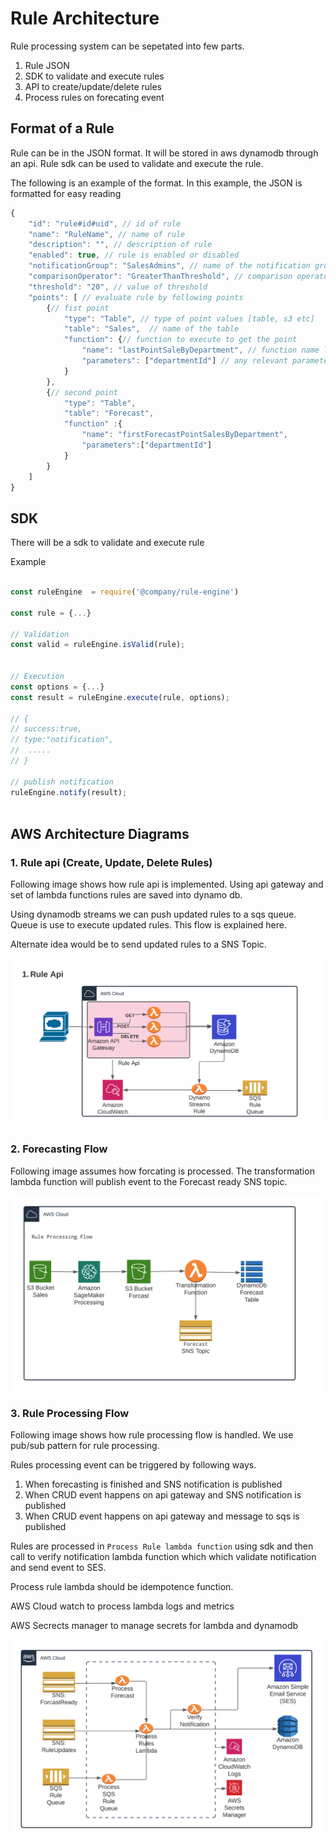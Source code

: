 # Rule Architecture

Rule processing system can be sepetated into few parts.

1. Rule JSON
2. SDK to validate and execute rules
3. API to create/update/delete rules
4. Process rules on forecating event

## Format of a Rule

Rule can be in the JSON format. It will be stored in aws dynamodb through an api.
Rule sdk can be used to validate and execute the rule.

The following is an example of the format. In this example, the JSON is formatted for easy reading

```javascript
{
    "id": "rule#id#uid", // id of rule
    "name": "RuleName", // name of rule
    "description": "", // description of rule
    "enabled": true, // rule is enabled or disabled
    "notificationGroup": "SalesAdmins", // name of the notification group assuming there will be notifications for group of users
    "comparisonOperator": "GreaterThanThreshold", // comparison operator value for comparison [>, <, >=, <=]
    "threshold": "20", // value of threshold
    "points": [ // evaluate rule by following points
        {// fist point
            "type": "Table", // type of point values [table, s3 etc]
            "table": "Sales",  // name of the table
            "function": {// function to execute to get the point
                "name": "lastPointSaleByDepartment", // function name lastPointSaleBy[Hierarchy] assuming there will be different functions.
                "parameters": ["departmentId"] // any relevant parameter. could be empty, or id
            }
        },
        {// second point
            "type": "Table",
            "table": "Forecast",
            "function" :{
                "name": "firstForecastPointSalesByDepartment",
                "parameters":["departmentId"]
            }
        }
    ]
}

```

## SDK

There will be a sdk to validate and execute rule

Example

```javascript

const ruleEngine  = require('@company/rule-engine')

const rule = {...}

// Validation
const valid = ruleEngine.isValid(rule);


// Execution
const options = {...}
const result = ruleEngine.execute(rule, options);

// {
// success:true,
// type:"notification",
//  .....
// }

// publish notification
ruleEngine.notify(result);



```

## AWS Architecture Diagrams

### 1. Rule api (Create, Update, Delete Rules)

Following image shows how rule api is implemented. Using api gateway and set of lambda functions rules are saved into dynamo db.

Using dynamodb streams we can push updated rules to a sqs queue. Queue is use to execute updated rules. This flow is explained here.

Alternate idea would be to send updated rules to a SNS Topic.

![Api](/rule_api_flow.png)

### 2. Forecasting Flow

Following image assumes how forcating is processed.
The transformation lambda function will publish event to the Forecast ready SNS topic.

![Forecast](/forecast_flow.png)

### 3. Rule Processing Flow

Following image shows how rule processing flow is handled. We use pub/sub pattern  for rule processing.

Rules processing event can be triggered by following ways.

1. When forecasting is finished and SNS notification is published
2. When CRUD event happens on api gateway and SNS notification is published
3. When CRUD event happens on api gateway and message to sqs is published

Rules are processed in `Process Rule lambda function` using sdk and then call to verify notification lambda function which which validate notification and send event to SES.

Process rule lambda should be idempotence function.

AWS Cloud watch to process lambda logs and metrics

AWS Secrects manager to manage secrets for lambda and dynamodb

![Forecast](/rule_processing.png)
